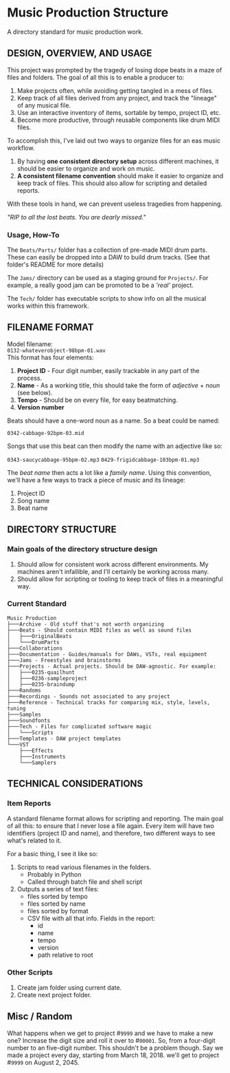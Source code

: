 # Music Production Structure

A directory standard for music production work.

## DESIGN, OVERVIEW, AND USAGE

This project was prompted by the tragedy of losing dope beats in a maze of files and folders. The goal of all this is to enable a producer to:

1. Make projects often, while avoiding getting tangled in a mess of files.
1. Keep track of all files derived from any project, and track the "lineage" of any musical file.
1. Use an interactive inventory of items, sortable by tempo, project ID, etc.
1. Become more productive, through reusable components like drum MIDI files.

To accomplish this, I've laid out two ways to organize files for an eas music workflow.

1. By having **one consistent directory setup** across different machines, it should be easier to organize and work on music.
1. **A consistent filename convention** should make it easier to organize and keep track of files. This should also allow for scripting and detailed reports.

With these tools in hand, we can prevent useless tragedies from happening.

_"RIP to all the lost beats. You are dearly missed."_

### Usage, How-To

The `Beats/Parts/` folder has a collection of pre-made MIDI drum parts. These can easily be dropped into a DAW to build drum tracks. (See that folder's README for more details)

The `Jams/` directory can be used as a staging ground for `Projects/`. For example, a really good jam can be promoted to be a _'real'_ project.

The `Tech/` folder has executable scripts to show info on all the musical works within this framework.

## FILENAME FORMAT

Model filename:    
`0132-whateverobject-98bpm-01.wav`    
This format has four elements:

1. **Project ID** - Four digit number, easily trackable in any part of the process.
1. **Name** - As a working title, this should take the form of _adjective_ + _noun_ (see below).
1. **Tempo** - Should be on every file, for easy beatmatching.
1. **Version number**

Beats should have a one-word noun as a name. So a beat could be named:

`0342-cabbage-92bpm-03.mid`

Songs that use this beat can then modify the name with an adjective like so:

`0343-saucycabbage-95bpm-02.mp3`
`0429-frigidcabbage-103bpm-01.mp3`

The _beat name_ then acts a lot like a _family name_. Using this convention, we'll have a few ways to track a piece of music and its lineage:

1. Project ID
1. Song name
1. Beat name

## DIRECTORY STRUCTURE

### Main goals of the directory structure design

1. Should allow for consistent work across different environments. My machines aren't infallible, and I'll certainly be working across many.
1. Should allow for scripting or tooling to keep track of files in a meaningful way.

### Current Standard

```
Music Production
├───Archive - Old stuff that's not worth organizing
├───Beats - Should contain MIDI files as well as sound files
│   ├───OriginalBeats
│   └───DrumParts
├───Collaborations
├───Documentation - Guides/manuals for DAWs, VSTs, real equipment
├───Jams - Freestyles and brainstorms
├───Projects - Actual projects. Should be DAW-agnostic. For example:
│   ├───0235-quailhunt
│   ├───0236-sampleproject
│   ├───0235-braindump
├───Randoms
├───Recordings - Sounds not associated to any project
├───Reference - Technical tracks for comparing mix, style, levels, tuning
├───Samples
├───Soundfonts
├───Tech - Files for complicated software magic
│   └───Scripts
├───Templates - DAW project templates
└───VST
    ├───Effects
    ├───Instruments
    └───Samplers
```

## TECHNICAL CONSIDERATIONS

### Item Reports

A standard filename format allows for scripting and reporting. The main goal of all this: to ensure that I never lose a file again. Every item will have two identifiers (project ID and name), and therefore, two different ways to see what's related to it.

For a basic thing, I see it like so:

1. Scripts to read various filenames in the folders.
    + Probably in Python
    + Called through batch file and shell script
1. Outputs a series of text files:
    + files sorted by tempo
    + files sorted by name
    + files sorted by format
    + CSV file with all that info. Fields in the report:
        * id
        * name
        * tempo
        * version
        * path relative to root

### Other Scripts

1. Create jam folder using current date.
1. Create next project folder.

## Misc / Random

What happens when we get to project #`9999` and we have to make a new one? Increase the digit size and roll it over to #`00001`. So, from a four-digit number to an five-digit number. This shouldn't be a problem though. Say we made a project every day, starting from March 18, 2018. we'll get to project #`9999` on August 2, 2045.
